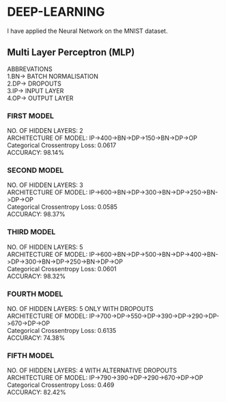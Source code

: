 # DEEP-LEARNING
I have applied the Neural Network on the MNIST dataset.

## Multi Layer Perceptron (MLP)

ABBREVATIONS <BR>
1.BN-> BATCH NORMALISATION<br>
2.DP-> DROPOUTS<br>
3.IP-> INPUT LAYER<br>
4.OP-> OUTPUT LAYER<br>

### FIRST MODEL
NO. OF HIDDEN LAYERS: 2<br>
ARCHITECTURE OF MODEL: IP->400->BN->DP->150->BN->DP->OP<br>
Categorical Crossentropy Loss: 0.0617 <br>
ACCURACY: 98.14%<br>

### SECOND MODEL
NO. OF HIDDEN LAYERS: 3<br>
ARCHITECTURE OF MODEL: IP->600->BN->DP->300->BN->DP->250->BN->DP->OP<br>
Categorical Crossentropy Loss: 0.0585  <br>
ACCURACY: 98.37%<br>

### THIRD MODEL
NO. OF HIDDEN LAYERS: 5<br>
ARCHITECTURE OF MODEL: IP->600->BN->DP->500->BN->DP->400->BN->DP->300->BN->DP->250->BN->DP->OP<br>
Categorical Crossentropy Loss: 0.0601  <br>
ACCURACY: 98.32%<br>

### FOURTH MODEL
NO. OF HIDDEN LAYERS: 5 ONLY WITH DROPOUTS<br>
ARCHITECTURE OF MODEL: IP->700->DP->550->DP->390->DP->290->DP->670->DP->OP<br>
Categorical Crossentropy Loss: 0.6135  <br>
ACCURACY: 74.38%<br>

### FIFTH MODEL
NO. OF HIDDEN LAYERS: 4 WITH ALTERNATIVE DROPOUTS<br>
ARCHITECTURE OF MODEL: IP->790->390->DP->290->670->DP->OP<br>
Categorical Crossentropy Loss: 0.469  <br>
ACCURACY: 82.42%<br>









